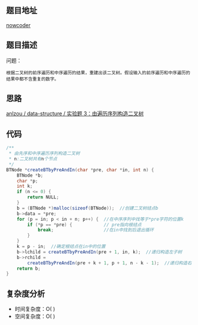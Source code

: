 <!--
 * @Date        : 2020-05-02 20:37:47
 * @LastEditors : anlzou
 * @Github      : https://github.com/anlzou
 * @LastEditTime: 2020-05-23 20:51:36
 * @FilePath    : \algorithm\problems\N0007_reConstructBinaryTree.md
 * @Describe    : 
 -->
## 题目地址

[nowcoder](https://www.nowcoder.com/practice/8a19cbe657394eeaac2f6ea9b0f6fcf6?tpId=13&tqId=11157&tPage=1&rp=1&ru=/ta/coding-interviews&qru=/ta/coding-interviews/question-ranking)

## 题目描述

问题：
```
根据二叉树的前序遍历和中序遍历的结果，重建出该二叉树。假设输入的前序遍历和中序遍历的结果中都不含重复的数字。
```

## 思路
[anlzou / data-structure / 实验题 3：由遍历序列构造二叉树](https://github.com/anlzou/data-structure/blob/master/chapters/chapter07-trees-and-binary-trees/test-3.md)

## 代码
```java
/**
 * 由先序和中序遍历序列构造二叉树
 * n:二叉树共有n个节点
 */
BTNode *createBTbyPreAndIn(char *pre, char *in, int n) {
    BTNode *b;
    char *p;
    int k;
    if (n <= 0) {
        return NULL;
    }
    b = (BTNode *)malloc(sizeof(BTNode));  //创建二叉树结点b
    b->data = *pre;
    for (p = in; p < in + n; p++) {  //在中序序列中找等于*pre字符的位置k
        if (*p == *pre) {            // pre指向根结点
            break;                   //在in中找到后退出循环
        }
    }
    k = p - in;  //确定根结点在in中的位置
    b->lchild = createBTbyPreAndIn(pre + 1, in, k);  //递归构造左子树
    b->rchild =
        createBTbyPreAndIn(pre + k + 1, p + 1, n - k - 1);  //递归构造右子树
    return b;
}
```

## 复杂度分析

- 时间复杂度：O( )
- 空间复杂度：O( )